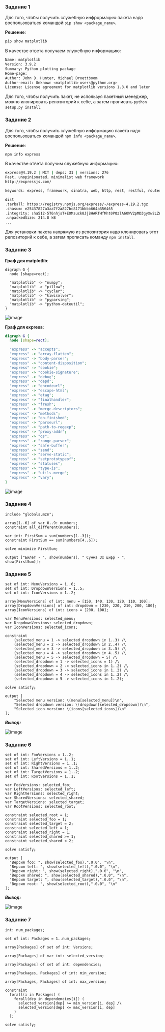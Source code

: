 ### Задание 1

Для того, чтобы получить служебную инфрормацию пакета надо воспользоваться командой ```pip show <package_name>```.

**Решение**:

```bash
pip show matplotlib
```

В качестве ответа получаем служебную информацию:
```bash
Name: matplotlib
Version: 3.9.2
Summary: Python plotting package
Home-page: 
Author: John D. Hunter, Michael Droettboom
Author-email: Unknown <matplotlib-users@python.org>
License: License agreement for matplotlib versions 1.3.0 and later
```

Для того, чтобы получить пакет, не используя пакетный менеджер, можно клонировать репозиторий к себе, а затем прописать ```python setup.py install```.

### Задание 2

Для того, чтобы получить служебную информацию пакета надо воспользоваться командой ```npm info <package_name>```.

**Решение**:

```bash
npm info express
```

В качестве ответа получим служебную информацию:
```bash
express@4.19.2 | MIT | deps: 31 | versions: 276
Fast, unopinionated, minimalist web framework
http://expressjs.com/

keywords: express, framework, sinatra, web, http, rest, restful, router, app, api

dist
.tarball: https://registry.npmjs.org/express/-/express-4.19.2.tgz
.shasum: e25437827a3aa7f2a827bc8171bbbb664a356465
.integrity: sha512-5T6nhjsT+EOMzuck8JjBHARTHfMht0POzlA60WV2pMD3gyXw2LZnZ+ueGdNxG+0calOJcWKbpFcuzLZ91YWq9Q==
.unpackedSize: 214.8 kB
...
```

Для установки пакета напрямую из репозитория надо клонировать этот репозиторий к себе, а затем прописать команду ```npm install```.


### Задание 3

**Граф для matplotlib**:
```
digraph G {
  node [shape=rect];

  "matplotlib" -> "numpy";
  "matplotlib" -> "pillow";
  "matplotlib" -> "cycler";
  "matplotlib" -> "kiwisolver";
  "matplotlib" -> "pyparsing";
  "matplotlib" -> "python-dateutil";
}
```
![image](https://github.com/user-attachments/assets/2737978c-7ce7-46a5-8b1f-8581905ff432)

**Граф для express**:

```dot
digraph G {
  node [shape=rect];

  "express" -> "accepts";
  "express" -> "array-flatten";
  "express" -> "body-parser";
  "express" -> "content-disposition";
  "express" -> "cookie";
  "express" -> "cookie-signature";
  "express" -> "debug";
  "express" -> "depd";
  "express" -> "encodeurl";
  "express" -> "escape-html";
  "express" -> "etag";
  "express" -> "finalhandler";
  "express" -> "fresh";
  "express" -> "merge-descriptors";
  "express" -> "methods";
  "express" -> "on-finished";
  "express" -> "parseurl";
  "express" -> "path-to-regexp";
  "express" -> "proxy-addr";
  "express" -> "qs";
  "express" -> "range-parser";
  "express" -> "safe-buffer";
  "express" -> "send";
  "express" -> "serve-static";
  "express" -> "setprototypeof";
  "express" -> "statuses";
  "express" -> "type-is";
  "express" -> "utils-merge";
  "express" -> "vary";
}
```

![image](https://github.com/user-attachments/assets/216e5bc2-0bf2-4588-b4db-6773b7169db3)

### Задание 4

```
include "globals.mzn";

array[1..6] of var 0..9: numbers;
constraint all_different(numbers);

var int: FirstSum = sum(numbers[1..3]);
constraint FirstSum == sum(numbers[4..6]);

solve minimize FirstSum;

output ["Билет - ", show(numbers), " Сумма 3х цифр - ", show(FirstSum)];
```

### Задание 5

```
set of int: MenuVersions = 1..6;
set of int: DropdownVersions = 1..5;
set of int: IconVersions = 1..2;

array[MenuVersions] of int: menu = [150, 140, 130, 120, 110, 100];
array[DropdownVersions] of int: dropdown = [230, 220, 210, 200, 180];
array[IconVersions] of int: icons = [200, 100];

var MenuVersions: selected_menu;
var DropdownVersions: selected_dropdown;
var IconVersions: selected_icons;

constraint
    (selected_menu = 1 -> selected_dropdown in 1..3) /\
    (selected_menu = 2 -> selected_dropdown in 2..4) /\
    (selected_menu = 3 -> selected_dropdown in 3..5) /\
    (selected_menu = 4 -> selected_dropdown in 4..5) /\
    (selected_menu = 5 -> selected_dropdown = 5) /\
    (selected_dropdown = 1 -> selected_icons = 1) /\
    (selected_dropdown = 2 -> selected_icons in 1..2) /\
    (selected_dropdown = 3 -> selected_icons in 1..2) /\
    (selected_dropdown = 4 -> selected_icons in 1..2) /\
    (selected_dropdown = 5 -> selected_icons in 1..2);

solve satisfy;

output [
    "Selected menu version: \(menu[selected_menu])\n",
    "Selected dropdown version: \(dropdown[selected_dropdown])\n",
    "Selected icon version: \(icons[selected_icons])\n"
];
```

***Вывод:***

![image](https://github.com/user-attachments/assets/ff4f235f-9a98-49ef-bfce-cadf5add1adb)


### Задание 6

```
set of int: FooVersions = 1..2;
set of int: LeftVersions = 1..1;
set of int: RightVersions = 1..1;
set of int: SharedVersions = 1..2;
set of int: TargetVersions = 1..2;
set of int: RootVersions = 1..1; 

var FooVersions: selected_foo;
var LeftVersions: selected_left;
var RightVersions: selected_right;
var SharedVersions: selected_shared;
var TargetVersions: selected_target;
var RootVersions: selected_root;

constraint selected_root = 1;
constraint selected_foo = 1;
constraint selected_target = 2;
constraint selected_left = 1;
constraint selected_right = 1;
constraint selected_shared >= 1;
constraint selected_shared < 2;

solve satisfy;

output [
  "Версия foo: ", show(selected_foo),".0.0", "\n",
  "Версия left: ", show(selected_left),".0.0", "\n",
  "Версия right: ", show(selected_right),".0.0", "\n",
  "Версия shared: ", show(selected_shared),".0.0", "\n",
  "Версия target: ", show(selected_target),".0.0", "\n",
  "Версия root: ", show(selected_root),".0.0", "\n"
];
```

***Вывод:***

![image](https://github.com/user-attachments/assets/ee75f537-2c28-4d90-81c8-910725165a3a)

### Задание 7

```
int: num_packages;

set of int: Packages = 1..num_packages;

array[Packages] of set of int: Versions;

array[Packages] of var int: selected_version;

array[Packages] of set of int: dependencies;

array[Packages, Packages] of int: min_version;

array[Packages, Packages] of int: max_version;

constraint
  forall(i in Packages) (
    forall(dep in dependencies[i]) (
      selected_version[dep] >= min_version[i, dep] /\
      selected_version[dep] <= max_version[i, dep]
    )
  );

solve satisfy;
```
